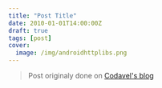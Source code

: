 ```yaml
---
title: "Post Title"
date: 2010-01-01T14:00:00Z
draft: true
tags: [post]
cover:
  image: /img/androidhttplibs.png
---
```


> Post originaly done on [Codavel's blog](https://blog.codavel.com/android-http-libraries-landscape)
